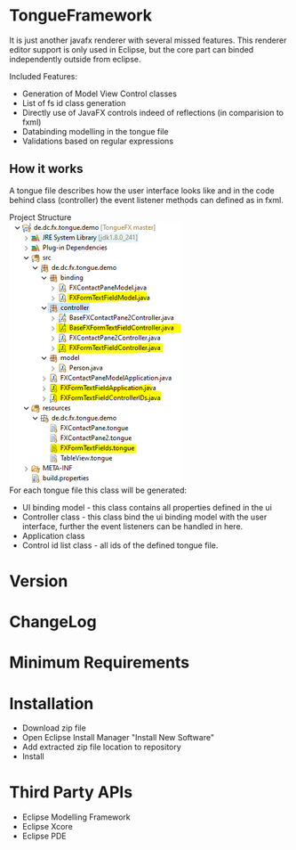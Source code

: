 # TongueFramework
It is just another javafx renderer with several missed features. This renderer editor support is only used in Eclipse, but the core part can binded independently outside from eclipse.

Included Features:
* Generation of Model View Control classes
* List of fs id class generation
* Directly use of JavaFX controls indeed of reflections (in comparision to fxml)
* Databinding modelling in the tongue file
* Validations based on regular expressions

## How it works
A tongue file describes how the user interface looks like and in the code behind class (controller) the event listener methods can defined as in fxml. 

Project Structure  
![Project Structure](https://github.com/chqu1012/TongueFramework/blob/master/de.dc.fx.tongue.build/images/0001_project_structure.PNG)  
For each tongue file this class will be generated:  
* UI binding model - this class contains all properties defined in the ui
* Controller class - this class bind the ui binding model with the user interface, further the event listeners can be handled in here.
* Application class
* Control id list class - all ids of the defined tongue file.


# Version

# ChangeLog

# Minimum Requirements

# Installation
* Download zip file
* Open Eclipse Install Manager "Install New Software"
* Add extracted zip file location to repository
* Install

# Third Party APIs
* Eclipse Modelling Framework
* Eclipse Xcore
* Eclipse PDE

